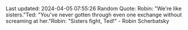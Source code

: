 Last updated: 2024-04-05 07:55:26
Random Quote: Robin: "We're like sisters."Ted: "You've never gotten through even one exchange without screaming at her."Robin: "Sisters fight, Ted!" - Robin Scherbatsky